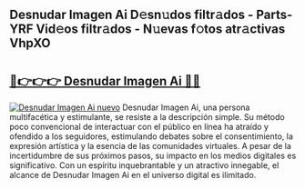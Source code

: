 ## Desnudar Imagen Ai D𝚎sn𝚞dos filtr𝚊dos - Parts-YRF Vid𝚎os filtr𝚊dos - N𝚞evas f𝚘tos atr𝚊ctivas VhpXO

# <h2><a href="http://mb0e19.tromn.icu/?c=Desnudar+Imagen+Ai">🔗👉👉👉 Desnudar Imagen Ai 🔗🔗</a></h2>

[![Desnudar Imagen Ai nuevo](https://i.imgur.com/pEAQMta.gif)](http://mb0e19.tromn.icu/?c=Desnudar+Imagen+Ai)
Desnudar Imagen Ai, una persona multifacética y estimulante, se resiste a la descripción simple. Su método poco convencional de interactuar con el público en línea ha atraído y ofendido a los seguidores, estimulando debates sobre el consentimiento, la expresión artística y la esencia de las comunidades virtuales. A pesar de la incertidumbre de sus próximos pasos, su impacto en los medios digitales es significativo. Con un espíritu inquebrantable y un atractivo innegable, el alcance de Desnudar Imagen Ai en el universo digital es ilimitado.
